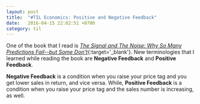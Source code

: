 ```yaml
---
layout: post
title:  "#TIL Economics: Positive and Negative Feedback"
date:   2016-04-15 22:02:51 +0700
category: til
---
```

One of the book that I read is [*The Signal and The Noise: Why So Many Predictions Fail--but Some Don't*](http://www.amazon.com/Signal-Noise-Many-Predictions-Fail--but/dp/0143125087/ref=sr_1_1?ie=UTF8&qid=1460770488&sr=8-1&keywords=signal+and+noise){:target='_blank'}.
New terminologies that I learned while reading the book are **Negative Feedback** and **Positive Feedback**.

**Negative Feedback** is a condition when you raise your price tag and you get lower sales in return, and vice versa.
While, **Positive Feedback** is a condition when you raise your price tag and the sales number is increasing, as well.
